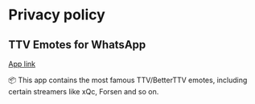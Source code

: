 # Privacy policy
## TTV Emotes for WhatsApp
[App link](https://play.google.com/store/apps/details?id=com.federici.twitchstickers)

📦 This app contains the most famous TTV/BetterTTV emotes, including certain streamers like xQc, Forsen and so on.
